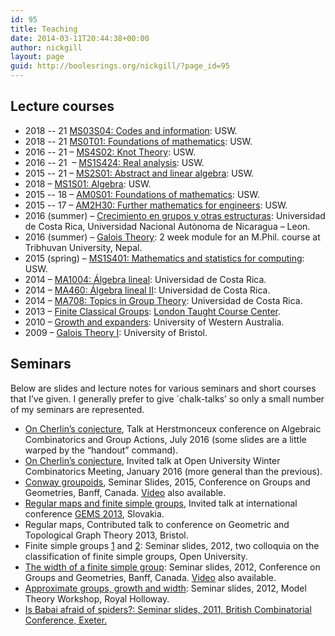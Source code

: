```yaml
---
id: 95
title: Teaching
date: 2014-03-11T20:44:38+00:00
author: nickgill
layout: page
guid: http://boolesrings.org/nickgill/?page_id=95
---
```

## Lecture courses

  * 2018 -- 21 [MS03S04: Codes and information](https://icis.southwales.ac.uk/studentmodules/13580/studentmodulespecifications): USW.
  * 2018 -- 21 [MS0T01: Foundations of mathematics](https://icis.southwales.ac.uk/studentmodules/12630/studentmodulespecifications): USW.
  * 2016 -- 21 &#8211; [MS4S02: Knot Theory](https://icis.southwales.ac.uk/studentmodules/12336/studentmodulespecifications): USW.
  * 2016 -- 21  &#8211; [MS1S424: Real analysis](https://icis.southwales.ac.uk/studentmodules/10232/studentmodulespecifications): USW.
  * 2015 -- 21  &#8211; [MS2S01: Abstract and linear algebra](https://icis.southwales.ac.uk/studentmodules/8362/studentmodulespecifications): USW.
  * 2018 &#8211; [MS1S01: Algebra](https://icis.southwales.ac.uk/studentmodules/14061/studentmodulespecifications): USW. 
  * 2015 -- 18 &#8211; [AM0S01: Foundations of mathematics](https://icis.southwales.ac.uk/studentmodules/8268/studentmodulespecifications): USW.
  * 2015 -- 17 &#8211; [AM2H30: Further mathematics for engineers](https://icis.southwales.ac.uk/studentmodules/101/studentmodulespecifications): USW.
  * 2016 (summer) &#8211; [Crecimiento en grupos y otras estructuras](/2016/07/19/crecimiento-en-grupos-y-otras-estructuras/): Universidad de Costa Rica, Universidad Nacional Autònoma de Nicaragua &#8211; Leon.
  * 2016 (summer) &#8211; [Galois Theory](http://www.rnta.eu/nap/): 2 week module for an M.Phil. course at Tribhuvan University, Nepal.
  * 2015 (spring) &#8211; [MS1S401: Mathematics and statistics for computing](https://icis.southwales.ac.uk/studentmodules/1676/studentmodulespecifications): USW.
  * 2014 &#8211; [MA1004: Álgebra lineal](2014/07/29/ma1004-algebra-lineal/): Universidad de Costa Rica.
  * 2014 &#8211; [MA460: Álgebra lineal II](2014/05/22/algebra-lineal-ii/): Universidad de Costa Rica.
  * 2014 &#8211; [MA708: Topics in Group Theory](2014/03/11/topics-in-group-theory/): Universidad de Costa Rica.
  * 2013 &#8211; [Finite Classical Groups](2014/03/11/finite-classical-groups/): [London Taught Course Center](http://www.ltcc.ac.uk/).
  * 2010 &#8211; [Growth and expanders](2014/03/11/expanders-and-growth-in-groups/): University of Western Australia.
  * 2009 &#8211; [Galois Theory I](2014/03/11/galois-theory/): University of Bristol.

## Seminars

Below are slides and lecture notes for various seminars and short courses that I&#8217;ve given. I generally prefer to give \`chalk-talks&#8217; so only a small number of my seminars are represented.

  * [On Cherlin&#8217;s conjecture](files/2016/07/cherlin_herst.pdf), Talk at Herstmonceux conference on Algebraic Combinatorics and Group Actions, July 2016 (some slides are a little warped by the &#8220;handout&#8221; command).
  * [On Cherlin&#8217;s conjecture](files/2016/04/cherlin.pdf), Invited talk at Open University Winter Combinatorics Meeting, January 2016 (more general than the previous).
  * [Conway groupoids](files/2016/04/groupoids.pdf), Seminar Slides, 2015, Conference on Groups and Geometries, Banff, Canada. [Video](https://www.birs.ca/events/2015/5-day-workshops/15w5017/videos/watch/201505071749-Gill.html) also available.
  * [Regular maps and finite simple groups](files/2014/03/regularmaps.pdf), Invited talk at international conference [GEMS 2013](http://univac.savbb.sk:8080/gems13/), Slovakia.
  * <a>Regular maps</a>, Contributed talk to conference on Geometric and Topological Graph Theory 2013, Bristol.
  * Finite simple groups [1](files/2014/03/fg1.pdf) and [2](files/2014/03/fg2.pdf): Seminar slides, 2012, two colloquia on the classification of finite simple groups, Open University.
  * [The width of a finite simple group](files/2014/03/Banfftalk.pdf): Seminar slides, 2012, Conference on Groups and Geometries, Banff, Canada. [Video](http://www.birs.ca/events/2012/5-day-workshops/12w5034/videos/watch/201209050941-Gill.mp4) also available.
  * [Approximate groups, growth and width](files/2014/03/modeltalk.pdf): Seminar slides, 2012, Model Theory Workshop, Royal Holloway.
  * [Is Babai afraid of spiders?: Seminar slides, 2011, British Combinatorial Conference, Exeter.](files/2014/03/spidertalk2.pdf)
